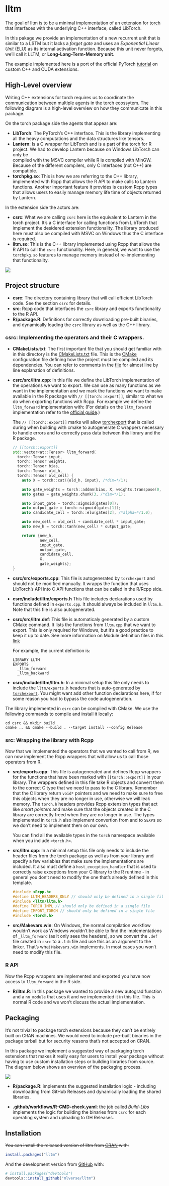 
<!-- README.md is generated from README.Rmd. Please edit that file -->

# lltm

<!-- badges: start -->
<!-- badges: end -->

The goal of lltm is to be a minimal implementation of an extension for
[torch](https://github.com/mlverse/torch) that interfaces with the
underlying C++ interface, called LibTorch.

In this pakage we provide an implementation of a new recurrent unit that
is similar to a LSTM but it lacks a *forget gate* and uses an
*Exponential Linear Unit* (ELU) as its internal activation function.
Because this unit never forgets, we’ll call it LLTM, or
**Long-Long-Term-Memory unit**.

The example implemented here is a port of the official PyTorch
[tutorial](https://pytorch.org/tutorials/advanced/cpp_extension.html) on
custom C++ and CUDA extensions.

## High-Level overview

Writing C++ extensions for torch requires us to coordinate the
communication between multiple agents in the torch ecossytem. The
following diagram is a high-level overview on how they communicate in
this package.

On the torch package side the agents that appear are:

-   **LibTorch**: The PyTorch’s C++ interface. This is the library
    implementing all the heavy computations and the data structures like
    tensors.
-   **Lantern**: Is a C wrapper for LibTorch and is a part of the torch
    for R project. We had to develop Lantern because on Windows LibTorch
    can only be  
    compiled with the MSVC compiler while R is compiled with MinGW.
    Because of the different compilers, only C interfaces (not C++) are
    compatible.
-   **torchpkg.so**: This is how we are referring to the C++ library,
    implemented with Rcpp that allows the R API to make calls to Lantern
    functions. Another important feature it provides is custom Rcpp
    types that allows users to easily manage memory life time of objects
    returned by Lantern.

In the extension side the actors are:

-   **csrc**: What we are calling `csrc` here is the equivalent to
    Lantern in the torch project. It’s a C interface for calling
    functions from LibTorch that implement the desidered extension
    functionality. The library produced here must also be compiled with
    MSVC on Windows thus the C interface is required.
-   **lltm.so**: This is the C++ library implemented using Rcpp that
    allows the R API to call the `csrc` functionality. Here, in general,
    we want to use the `torchpkg.so` features to manage memory instead
    of re-implementing that functionality.

[![](man/figures/high-level.png)](https://excalidraw.com/#json=6114208240369664,J9vJ8KK7VOBqgn7Nex5Huw)

## Project structure

-   **csrc**: The directory containing library that will call efficient
    LibTorch code. See the section `csrc` for details.
-   **src**: Rcpp code that interfaces the `csrc` library and exports
    functionality to the R API.
-   **R/package.R**: Definitions for correctly downloading pre-built
    binaries, and dynamically loading the `csrc` library as well as the
    C++ library.

### csrc: Implementing the operators and their C wrappers.

-   **CMakeLists.txt**: The first important file that you should get
    familiar with in this directory is the
    [CMakeLists.txt](https://github.com/mlverse/lltm/blob/main/csrc/CMakeLists.txt)
    file. This is the [CMake](https://cmake.org/) configuration file
    defining how the project must be compiled and its dependencies. You
    can refer to comments in the
    [file](https://github.com/mlverse/lltm/blob/main/csrc/CMakeLists.txt)
    for almost line by line explanation of definitions.

-   **csrc/src/lltm.cpp**: In this file we define the LibTorch
    implementation of the operations we want to export. We can use as
    many functions as we want in the implementation and we mark the
    functions we want to make available in the R package with
    `// [[torch::export]]`, similar to what we do when exporting
    functions with Rcpp. For example we define the `lltm_forward`
    implementation with: (For details on the `lltm_forward`
    implementation refer to the [official
    guide](https://pytorch.org/tutorials/advanced/cpp_extension.html).)

    The `// [[torch::export]]` marks will allow
    [torchexport](https://github.com/mlverse/torchexport) that is called
    during when building with cmake to autogenerate C wrappers necessary
    to handle errors and to correctly pass data between this library and
    the R package.

    ``` cpp
    // [[torch::export]]
    std::vector<at::Tensor> lltm_forward(
      torch::Tensor input,
      torch::Tensor weights,
      torch::Tensor bias,
      torch::Tensor old_h,
      torch::Tensor old_cell) {
        auto X = torch::cat({old_h, input}, /*dim=*/1);

        auto gate_weights = torch::addmm(bias, X, weights.transpose(0, 1));
        auto gates = gate_weights.chunk(3, /*dim=*/1);

        auto input_gate = torch::sigmoid(gates[0]);
        auto output_gate = torch::sigmoid(gates[1]);
        auto candidate_cell = torch::elu(gates[2], /*alpha=*/1.0);

        auto new_cell = old_cell + candidate_cell * input_gate;
        auto new_h = torch::tanh(new_cell) * output_gate;

        return {new_h,
                new_cell,
                input_gate,
                output_gate,
                candidate_cell,
                X,
                gate_weights};
    }
    ```

-   **csrc/src/exports.cpp**: This file is autogenerated by
    `torchexport` and should not be modified manually. It wrapps the
    function that uses LibTorch’s API into C API functions that can be
    called in the R/Rcpp side.

-   **csrc/include/lltm/exports.h** This file includes declarations used
    by functions defined in `exports.cpp`. It should always be included
    in `lltm.h`. Note that this file is also autogenerated.

-   **csrc/src/lltm.def**: This file is automaticaly generated by a
    custom CMake command. It lists the functions from `lltm.cpp` that we
    want to export. This is only required for Windows, but it’s a good
    practice to keep it up to date. See more information on Module
    definition files in this
    [link](https://docs.microsoft.com/en-us/cpp/build/reference/module-definition-dot-def-files?view=msvc-160)

    For example, the current definition is:

        LIBRARY LLTM
        EXPORTS
          _lltm_forward
          _lltm_backward

-   **csrc/include/lltm/lltm.h**: In a minimal setup this file only
    needs to include the `lltm/exports.h` headers that is auto-generated
    by [`torchexport`](https:://github.com/mlverse/torchexport). You
    might want add other function declarations here, if for some reason
    you had to bypass the code autogeneration.

The library implemented in `csrc` can be compiled with CMake. We use the
following commands to compile and install it locally:

    cd csrc && mkdir build
    cmake .. && cmake --build . --target install --config Release

### src: Wrapping the library with Rcpp

Now that we implemented the operators that we wanted to call from R, we
can now implement the Rcpp wrappers that will allow us to call those
operators from R.

-   **src/exports.cpp**: This file is autogenerated and defines Rcpp
    wrappers for the functions that have been marked with
    `[[torch::export]]` in your library. The wrappers defined in this
    file take R objects and convert them to the correct C type that we
    need to pass to the C library. Remember that the C library return
    `void*` pointers and we need to make sure to free this objects when
    they are no longer in use, otherwise we will leak memory. The
    `torch.h` headers provides Rcpp extension types that act like *smart
    pointers* and make sure that the objects created in the C library
    are correctly freed when they are no longer in use. The types
    implemented in `torch.h` also implement convertion from and to
    `SEXP`s so we don’t need to implement them on our own.

    You can find all the available types in the `torch` namespace
    available when you include `<torch.h>`.

-   **src/lltm.cpp**: In a minimal setup this file only needs to include
    the header files from the torch package as well as from your library
    and specify a few variables that make sure the implementations are
    included. It also must define a `host_exception_handler` that is
    used to correctly raise exceptions from your C library to the R
    runtime - in general you don’t need to modify the one that’s already
    defined in this template.

    ``` cpp
    #include <Rcpp.h>
    #define LLTM_HEADERS_ONLY // should only be defined in a single file
    #include <lltm/lltm.h>
    #define TORCH_IMPL // should only be defined in a single file
    #define IMPORT_TORCH // should only be defined in a single file
    #include <torch.h>
    ```

-   **src/Makevars.win**: On Windows, the normal compilation workflow
    wouldn’t work as Windows wouldn’t be able to find the
    implementations of `_lltm_forward` (as it only sees the headers), so
    we convert the `.def` file created in `csrc` to a `.lib` file and
    use this as an argument to the linker. That’s what `Makevars.win`
    implements. In most cases you won’t need to modify this file.

### R API

Now the Rcpp wrappers are implemented and exported you have now access
to `lltm_forward` in the R side.

-   **R/lltm.R**: In this package we wanted to provide a new autograd
    function and a `nn_module` that uses it and we implemented it in
    this file. This is normal R code and we won’t discuss the actual
    implementation.

## Packaging

It’s not trivial to package torch extensions because they can’t be
entirely built on CRAN machines. We would need to include pre-built
binaries in the package tarball but for security reasons that’s not
accepted on CRAN.

In this package we implement a suggested way of packaging torch
extensions that makes it really easy for users to install your package
without having to use custom installation steps or building libraries
from source. The diagram below shows an overview of the packaging
process.

![](man/figures/packaging.png)

-   **R/package.R**: implements the suggested installation logic -
    including downloading from GitHub Releases and dynamically loading
    the shared libraries.

-   **.github/workflows/R-CMD-check.yaml**: the job called *Build-Libs*
    implements the logic for building the binaries from `csrc` for each
    operating system and uploading to GH Releases.

## Installation

~~You can install the released version of lltm from
[CRAN](https://CRAN.R-project.org) with:~~

``` r
install.packages("lltm")
```

And the development version from [GitHub](https://github.com/) with:

``` r
# install.packages("devtools")
devtools::install_github("mlverse/lltm")
```
